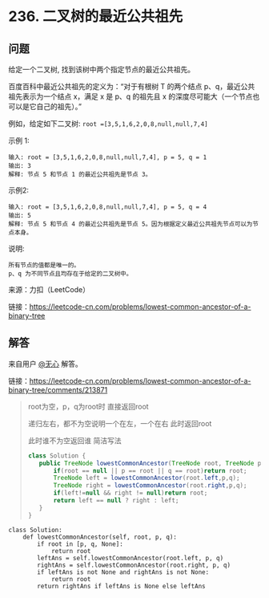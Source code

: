 # 236. 二叉树的最近公共祖先

## 问题

给定一个二叉树, 找到该树中两个指定节点的最近公共祖先。

百度百科中最近公共祖先的定义为：“对于有根树 T 的两个结点 p、q，最近公共祖先表示为一个结点 x，满足 x 是 p、q 的祖先且 x 的深度尽可能大（一个节点也可以是它自己的祖先）。”

例如，给定如下二叉树: `root =[3,5,1,6,2,0,8,null,null,7,4]`


示例 1:
    
    输入: root = [3,5,1,6,2,0,8,null,null,7,4], p = 5, q = 1
    输出: 3
    解释: 节点 5 和节点 1 的最近公共祖先是节点 3。

示例2:

    输入: root = [3,5,1,6,2,0,8,null,null,7,4], p = 5, q = 4
    输出: 5
    解释: 节点 5 和节点 4 的最近公共祖先是节点 5。因为根据定义最近公共祖先节点可以为节点本身。


说明:

    所有节点的值都是唯一的。
    p、q 为不同节点且均存在于给定的二叉树中。

来源：力扣（LeetCode）

链接：https://leetcode-cn.com/problems/lowest-common-ancestor-of-a-binary-tree

## 解答

来自用户 [@无心](https://leetcode-cn.com/u/vigour/) 解答。

链接：https://leetcode-cn.com/problems/lowest-common-ancestor-of-a-binary-tree/comments/213871

>root为空，p，q为root时 直接返回root
>
>递归左右，都不为空说明一个在左，一个在右 此时返回root
>
>此时谁不为空返回谁 简洁写法
>
>```java
>class Solution {
>    public TreeNode lowestCommonAncestor(TreeNode root, TreeNode p, TreeNode q) {
>        if(root == null || p == root || q == root)return root;
>        TreeNode left = lowestCommonAncestor(root.left,p,q);
>        TreeNode right = lowestCommonAncestor(root.right,p,q);
>        if(left!=null && right != null)return root;
>        return left == null ? right : left;
>    }
>}
>```

```python3
class Solution:
    def lowestCommonAncestor(self, root, p, q):
        if root in [p, q, None]:
            return root
        leftAns = self.lowestCommonAncestor(root.left, p, q)
        rightAns = self.lowestCommonAncestor(root.right, p, q)
        if leftAns is not None and rightAns is not None:
            return root
        return rightAns if leftAns is None else leftAns
```
